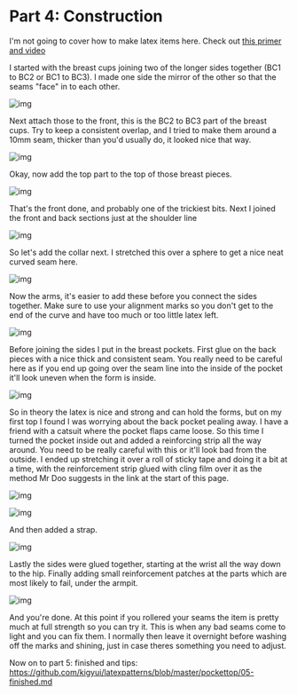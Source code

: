 # Part 4: Construction

I'm not going to cover how to make latex items here.  Check out [this primer and video](https://mrdooslatexprimer.blog/how-to-glue-and-assemble-latex/)

I started with the breast cups joining two of the longer sides together (BC1 to BC2 or BC1 to BC3).  I made one side the mirror of the other so that the seams "face" in to each other.

![img](imgs/20200822_133034.jpg?raw=true)

Next attach those to the front, this is the BC2 to BC3 part of the breast cups. Try to keep a consistent overlap, and I tried to make them around a 10mm seam, thicker than you'd usually do, it looked nice that way.

![img](imgs/20200822_140233.jpg?raw=true)

Okay, now add the top part to the top of those breast pieces.

![img](imgs/20200822_145152.jpg?raw=true)

That's the front done, and probably one of the trickiest bits. Next I joined the front and back sections just at the shoulder line

![img](imgs/20200822_150226.jpg?raw=true)

So let's add the collar next. I stretched this over a sphere to get a nice neat curved seam here.

![img](imgs/20200822_152954.jpg?raw=true)

Now the arms, it's easier to add these before you connect the sides together. Make sure to use your alignment marks so you don't get to the end of the curve and have too much or too little latex left.

![img](imgs/20200822_162204.jpg?raw=true)

Before joining the sides I put in the breast pockets. First glue on the back pieces with a nice thick and consistent seam. You really need to be careful here as if you end up going over the seam line into the inside of the pocket it'll look uneven when the form is inside.

![img](imgs/20200822_180943.jpg?raw=true)

So in theory the latex is nice and strong and can hold the forms, but on my first top I found I was worrying about the back pocket pealing away. I have a friend with a catsuit where the pocket flaps came loose. So this time I turned the pocket inside out and added a reinforcing strip all the way around. You need to be really careful with this or it'll look bad from the outside. I ended up stretching it over a roll of sticky tape and doing it a bit at a time, with the reinforcement strip glued with cling film over it as the method Mr Doo suggests in the link at the start of this page.

![img](imgs/20200823_091044.jpg?raw=true)

![img](imgs/20200823_092533.jpg?raw=true)

And then added a strap.

![img](imgs/20200823_100033.jpg?raw=true)

Lastly the sides were glued together, starting at the wrist all the way down to the hip. Finally adding small reinforcement patches at the parts which are most likely to fail, under the armpit.

![img](imgs/20200823_111030.jpg?raw=true)

And you're done. At this point if you rollered your seams the item is pretty much at full strength so you can try it. This is when any bad seams come to light and you can fix them. I normally then leave it overnight before washing off the marks and shining, just in case theres something you need to adjust.

Now on to part 5: finished and tips: https://github.com/kigyui/latexpatterns/blob/master/pockettop/05-finished.md
